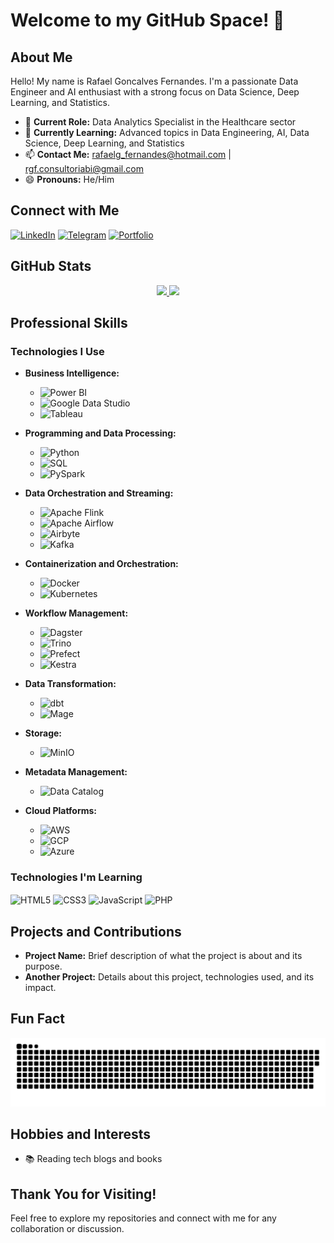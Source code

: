 # Welcome to my GitHub Space! 🚀

## About Me
Hello! My name is Rafael Goncalves Fernandes. I'm a passionate Data Engineer and AI enthusiast with a strong focus on Data Science, Deep Learning, and Statistics.

- 🔭 **Current Role:** Data Analytics Specialist in the Healthcare sector
- 🌱 **Currently Learning:** Advanced topics in Data Engineering, AI, Data Science, Deep Learning, and Statistics
- 📫 **Contact Me:** [rafaelg_fernandes@hotmail.com](mailto:rafaelg_fernandes@hotmail.com) | [rgf.consultoriabi@gmail.com](mailto:rgf.consultoriabi@gmail.com)
- 😄 **Pronouns:** He/Him

## Connect with Me
[![LinkedIn](https://img.shields.io/badge/LinkedIn-0077B5?style=for-the-badge&logo=linkedin&logoColor=white)](https://www.linkedin.com/in/rafael-g-fernandes/)
[![Telegram](https://img.shields.io/badge/Telegram-2CA5E0?style=for-the-badge&logo=telegram&logoColor=white)](https://t.me/rfgfe)
[![Portfolio](https://img.shields.io/badge/Portfolio-2CA5E0?style=for-the-badge&logo=portfolio&logoColor=white)](https://portfolio-rafael-g-fernandes.netlify.app/)

## GitHub Stats
<div align="center">
  <a href="https://github.com/rafagfe">
    <img width="48%" src="https://github-readme-stats.vercel.app/api?username=rafagfe&show_icons=true&theme=prussian&include_all_commits=true&count_private=true"/>
    <img width="48%" src="https://github-readme-stats.vercel.app/api/top-langs/?username=rafagfe&layout=compact&langs_count=7&theme=prussian"/>
  </a>
</div>

## Professional Skills
### Technologies I Use
- **Business Intelligence:**
  - ![Power BI](https://img.shields.io/badge/Power_BI-02569B?style=for-the-badge&logo=powerbi&logoColor=yellow)
  - ![Google Data Studio](https://img.shields.io/badge/Google_Data_Studio-07C160?style=for-the-badge&logo=datastudio&logoColor=white)
  - ![Tableau](https://img.shields.io/badge/Tableau-E97627?style=for-the-badge&logo=Tableau&logoColor=white)
  
- **Programming and Data Processing:**
  - ![Python](https://img.shields.io/badge/Python-14354C?style=for-the-badge&logo=python&logoColor=white)
  - ![SQL](https://img.shields.io/badge/SQL-4479A1?style=for-the-badge&logo=sql&logoColor=white)
  - ![PySpark](https://img.shields.io/badge/PySpark-E25A1C?style=for-the-badge&logo=apache-spark&logoColor=white)
  
- **Data Orchestration and Streaming:**
  - ![Apache Flink](https://img.shields.io/badge/Apache_Flink-E6526F?style=for-the-badge&logo=apache-flink&logoColor=white)
  - ![Apache Airflow](https://img.shields.io/badge/Apache_Airflow-017CEE?style=for-the-badge&logo=Apache%20Airflow&logoColor=white)
  - ![Airbyte](https://img.shields.io/badge/Airbyte-4EA94B?style=for-the-badge&logo=airbyte&logoColor=white)
  - ![Kafka](https://img.shields.io/badge/Apache_Kafka-231F20?style=for-the-badge&logo=apache-kafka&logoColor=white)
  
- **Containerization and Orchestration:**
  - ![Docker](https://img.shields.io/badge/Docker-2496ED?style=for-the-badge&logo=docker&logoColor=white)
  - ![Kubernetes](https://img.shields.io/badge/Kubernetes-326CE5?style=for-the-badge&logo=kubernetes&logoColor=white)
  
- **Workflow Management:**
  - ![Dagster](https://img.shields.io/badge/Dagster-5A67D8?style=for-the-badge&logo=dagster&logoColor=white)
  - ![Trino](https://img.shields.io/badge/Trino-4A6AFF?style=for-the-badge&logo=trino&logoColor=white)
  - ![Prefect](https://img.shields.io/badge/Prefect-003E74?style=for-the-badge&logo=prefect&logoColor=white)
  - ![Kestra](https://img.shields.io/badge/Kestra-003E74?style=for-the-badge&logo=kestra&logoColor=white)
  
- **Data Transformation:**
  - ![dbt](https://img.shields.io/badge/dbt-FF694B?style=for-the-badge&logo=dbt&logoColor=white)
  - ![Mage](https://img.shields.io/badge/Mage-8E44AD?style=for-the-badge&logo=mage&logoColor=white)
  
- **Storage:**
  - ![MinIO](https://img.shields.io/badge/MinIO-00A3E0?style=for-the-badge&logo=minio&logoColor=white)
  
- **Metadata Management:**
  - ![Data Catalog](https://img.shields.io/badge/Data_Catalog-282C34?style=for-the-badge&logo=data-catalog&logoColor=white)
  
- **Cloud Platforms:**
  - ![AWS](https://img.shields.io/badge/Amazon_AWS-FF9900?style=for-the-badge&logo=amazonaws&logoColor=white)
  - ![GCP](https://img.shields.io/badge/Google_Cloud-4285F4?style=for-the-badge&logo=google-cloud&logoColor=white)
  - ![Azure](https://img.shields.io/badge/Microsoft_Azure-0078D4?style=for-the-badge&logo=microsoft-azure&logoColor=white)

### Technologies I'm Learning
<div style="display: inline_block">
  <img align="center" alt="HTML5" src="https://img.shields.io/badge/HTML5-E34F26?style=for-the-badge&logo=html5&logoColor=white" />
  <img align="center" alt="CSS3" src="https://img.shields.io/badge/CSS3-1572B6?style=for-the-badge&logo=css3&logoColor=white" />
  <img align="center" alt="JavaScript" src="https://img.shields.io/badge/JavaScript-F7DF1E?style=for-the-badge&logo=javascript&logoColor=black" />
  <img align="center" alt="PHP" src="https://img.shields.io/badge/PHP-777BB4?style=for-the-badge&logo=php&logoColor=white" />
</div>

## Projects and Contributions
- **Project Name:** Brief description of what the project is about and its purpose.
- **Another Project:** Details about this project, technologies used, and its impact.

## Fun Fact
![Snake animation](https://github.com/rafagfe/rafagfe/blob/output/github-contribution-grid-snake.svg)

## Hobbies and Interests
- 📚 Reading tech blogs and books

## Thank You for Visiting!
Feel free to explore my repositories and connect with me for any collaboration or discussion.

